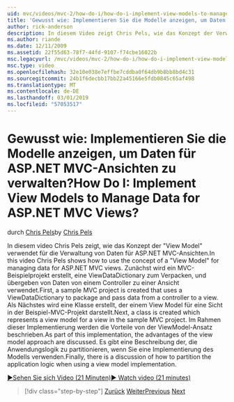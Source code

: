 ```yaml
---
uid: mvc/videos/mvc-2/how-do-i/how-do-i-implement-view-models-to-manage-data-for-aspnet-mvc-views
title: 'Gewusst wie: Implementieren Sie die Modelle anzeigen, um Daten für ASP.NET MVC-Ansichten zu verwalten? | Microsoft-Dokumentation'
author: rick-anderson
description: In diesem Video zeigt Chris Pels, wie das Konzept der Verwendung einer &quot;Ansichtsmodell&quot; für die Verwaltung von Daten für ASP.NET MVC-Ansichten. Erstens ist ein MVC-Beispielprojekt ASK erstellen...
ms.author: riande
ms.date: 12/11/2009
ms.assetid: 22f55d63-78f7-44fd-9107-f74cbe16022b
msc.legacyurl: /mvc/videos/mvc-2/how-do-i/how-do-i-implement-view-models-to-manage-data-for-aspnet-mvc-views
msc.type: video
ms.openlocfilehash: 32e10e038e7effbe7cddba0f64db9b8bb8bd4c31
ms.sourcegitcommit: 24b1f6decbb17bb22a45166e5fdb0845c65af498
ms.translationtype: MT
ms.contentlocale: de-DE
ms.lasthandoff: 03/01/2019
ms.locfileid: "57053517"
---
```

<a name="how-do-i-implement-view--models-to-manage-data-for-aspnet-mvc-views"></a><span data-ttu-id="9618a-105">Gewusst wie: Implementieren Sie die Modelle anzeigen, um Daten für ASP.NET MVC-Ansichten zu verwalten?</span><span class="sxs-lookup"><span data-stu-id="9618a-105">How Do I: Implement View  Models to Manage Data for ASP.NET MVC Views?</span></span>
====================
<span data-ttu-id="9618a-106">durch [Chris Pels](https://twitter.com/chrispels)</span><span class="sxs-lookup"><span data-stu-id="9618a-106">by [Chris Pels](https://twitter.com/chrispels)</span></span>

<span data-ttu-id="9618a-107">In diesem video Chris Pels zeigt, wie das Konzept der "View Model" verwendet für die Verwaltung von Daten für ASP.NET MVC-Ansichten.</span><span class="sxs-lookup"><span data-stu-id="9618a-107">In this video Chris Pels shows how to use the concept of a "View Model" for managing data for ASP.NET MVC views.</span></span> <span data-ttu-id="9618a-108">Zunächst wird ein MVC-Beispielprojekt erstellt, eine ViewDataDictionary zum Verpacken, und übergeben von Daten von einem Controller zu einer Ansicht verwendet.</span><span class="sxs-lookup"><span data-stu-id="9618a-108">First, a sample MVC project is created that uses a ViewDataDictionary to package and pass data from a controller to a view.</span></span> <span data-ttu-id="9618a-109">Als Nächstes wird eine Klasse erstellt, der einem View Model für eine Sicht in der Beispiel-MVC-Projekt darstellt.</span><span class="sxs-lookup"><span data-stu-id="9618a-109">Next, a class is created which represents a view model for a view in the sample MVC project.</span></span> <span data-ttu-id="9618a-110">Im Rahmen dieser Implementierung werden die Vorteile von der ViewModel-Ansatz beschrieben.</span><span class="sxs-lookup"><span data-stu-id="9618a-110">As part of this implementation, the advantages of the view model approach are discussed.</span></span> <span data-ttu-id="9618a-111">Es gibt eine Beschreibung der, die Anwendungslogik zu partitionieren, wenn Sie eine Implementierung des Modells verwenden.</span><span class="sxs-lookup"><span data-stu-id="9618a-111">Finally, there is a discussion of how to partition the application logic when using a view model implementation.</span></span>

[<span data-ttu-id="9618a-112">&#9654;Sehen Sie sich Video (21 Minuten)</span><span class="sxs-lookup"><span data-stu-id="9618a-112">&#9654; Watch video (21 minutes)</span></span>](https://channel9.msdn.com/Blogs/ASP-NET-Site-Videos/how-do-i-implement-view-models-to-manage-data-for-aspnet-mvc-views)

> [!div class="step-by-step"]
> <span data-ttu-id="9618a-113">[Zurück](how-do-i-work-with-data-in-aspnet-mvc-partial-views.md)
> [Weiter](how-do-i-create-a-custom-html-helper-for-an-mvc-application.md)</span><span class="sxs-lookup"><span data-stu-id="9618a-113">[Previous](how-do-i-work-with-data-in-aspnet-mvc-partial-views.md)
[Next](how-do-i-create-a-custom-html-helper-for-an-mvc-application.md)</span></span>
